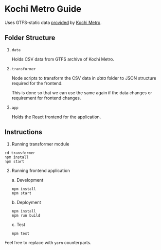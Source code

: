 # Kochi Metro Guide

Uses GTFS-static data [provided](https://kochimetro.org/open-data/) by [Kochi Metro](https://kochimetro.org).

## Folder Structure

1. `data`

   Holds CSV data from GTFS archive of Kochi Metro.

2. `transformer`

   Node scripts to transform the CSV data in _data_ folder to JSON structure required for the frontend.

   This is done so that we can use the same again if the data changes or requirement for frontend changes.

3. `app`

   Holds the React frontend for the application.

## Instructions

1. Running transformer module

```
cd transformer
npm install
npm start
```

2. Running frontend application

   a. Development

   ```
   npm install
   npm start
   ```

   b. Deployment

   ```
   npm install
   npm run build
   ```

   c. Test

   ```
   npm test
   ```

Feel free to replace with `yarn` counterparts.

